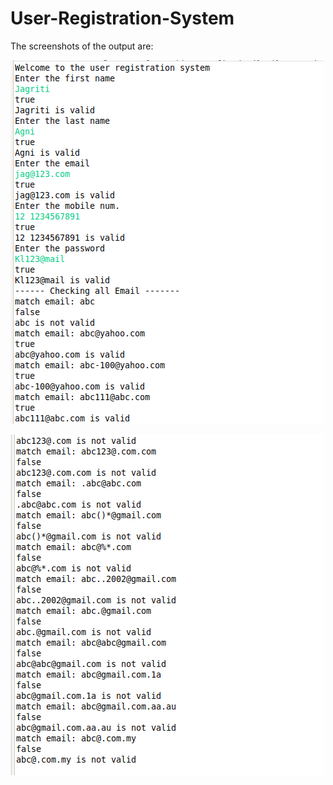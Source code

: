 # User-Registration-System

The screenshots of the output are:

![Output1](https://github.com/jagriti04/User-Registration-System/blob/master/OutputImg/Output1.png)


![Output2](https://github.com/jagriti04/User-Registration-System/blob/master/OutputImg/Output2.png)
